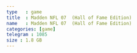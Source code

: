 ```yaml
---
type   : game
title  : Madden NFL 07  (Hall of Fame Edition)
name   : Madden NFL 07  (Hall of Fame Edition)
categories: [game]
telegram : 1085
size : 1.8 GB
---
```



